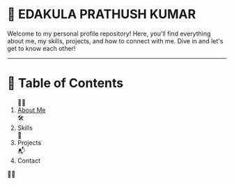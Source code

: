 # 🌟 EDAKULA PRATHUSH KUMAR
Welcome to my personal profile repository! Here, you'll find everything about me, my skills, projects, and how to connect with me. Dive in and let's get to know each other!

<hr>

# 📖 Table of Contents

<ol>
🙋‍♂️  <li><a href="#about-me">About Me</a></li>
🛠️  <li>Skills</li>
🚀  <li>Projects</li>
📬  <li>Contact</li>
</ol>
🙋‍♂️ <h2 id="about-me"About Me</h2>



